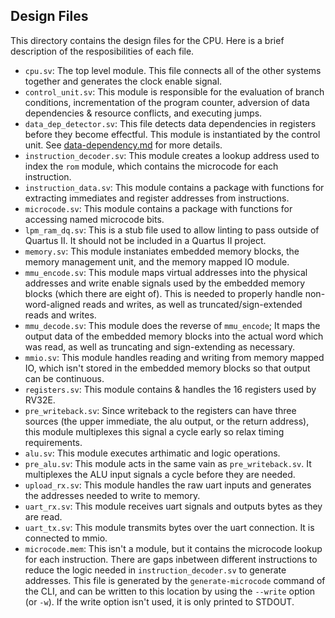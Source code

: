 ## Design Files

This directory contains the design files for the CPU. Here is a brief description of the resposibilities of each file.

- `cpu.sv`: The top level module. This file connects all of the other systems together and generates the clock enable signal.
- `control_unit.sv`: This module is responsible for the evaluation of branch conditions, incrementation of the program counter, adversion of data dependencies & resource conflicts, and executing jumps.
- `data_dep_detector.sv`: This file detects data dependencies in registers before they become effectful. This module is instantiated by the control unit. See [data-dependency.md](../docs/data-dependency.md) for more details.
- `instruction_decoder.sv`: This module creates a lookup address used to index the `rom` module, which contains the microcode for each instruction.
- `instruction_data.sv`: This module contains a package with functions for extracting immediates and register addresses from instructions.
- `microcode.sv`: This module contains a package with functions for accessing named microcode bits.
- `lpm_ram_dq.sv`: This is a stub file used to allow linting to pass outside of Quartus II. It should not be included in a Quartus II project.
- `memory.sv`: This module instaniates embedded memory blocks, the memory management unit, and the memory mapped IO module.
- `mmu_encode.sv`: This module maps virtual addresses into the physical addresses and write enable signals used by the embedded memory blocks (which there are eight of). This is needed to properly handle non-word-aligned reads and writes, as well as truncated/sign-extended reads and writes.
- `mmu_decode.sv`: This module does the reverse of `mmu_encode`; It maps the output data of the embedded memory blocks into the actual word which was read, as well as truncating and sign-extending as necessary.
- `mmio.sv`: This module handles reading and writing from memory mapped IO, which isn't stored in the embedded memory blocks so that output can be continuous.
- `registers.sv`: This module contains & handles the 16 registers used by RV32E.
- `pre_writeback.sv`: Since writeback to the registers can have three sources (the upper immediate, the alu output, or the return address), this module multiplexes this signal a cycle early so relax timing requirements.
- `alu.sv`: This module executes arthimatic and logic operations.
- `pre_alu.sv`: This module acts in the same vain as `pre_writeback.sv`. It multiplexes the ALU input signals a cycle before they are needed.
- `upload_rx.sv`: This module handles the raw uart inputs and generates the addresses needed to write to memory.
- `uart_rx.sv`: This module receives uart signals and outputs bytes as they are read.
- `uart_tx.sv`: This module transmits bytes over the uart connection. It is connected to mmio.
- `microcode.mem`: This isn't a module, but it contains the microcode lookup for each instruction. There are gaps inbetween different instructions to reduce the logic needed in `instruction_decoder.sv` to generate addresses. This file is generated by the `generate-microcode` command of the CLI, and can be written to this location by using the `--write` option (or `-w`). If the write option isn't used, it is only printed to STDOUT.
